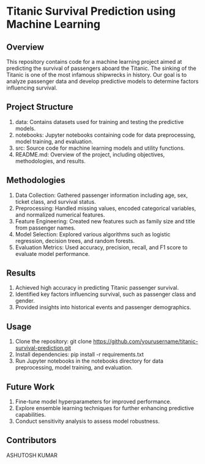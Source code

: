 # Titanic Survival Prediction using Machine Learning

## Overview
This repository contains code for a machine learning project aimed at predicting the survival of passengers aboard the Titanic. The sinking of the Titanic is one of the most infamous shipwrecks in history. Our goal is to analyze passenger data and develop predictive models to determine factors influencing survival.

## Project Structure
1. data: Contains datasets used for training and testing the predictive models.
2. notebooks: Jupyter notebooks containing code for data preprocessing, model training, and evaluation.
3. src: Source code for machine learning models and utility functions.
4. README.md: Overview of the project, including objectives, methodologies, and results.
   
## Methodologies
1. Data Collection: Gathered passenger information including age, sex, ticket class, and survival status.
2. Preprocessing: Handled missing values, encoded categorical variables, and normalized numerical features.
3. Feature Engineering: Created new features such as family size and title from passenger names.
4. Model Selection: Explored various algorithms such as logistic regression, decision trees, and random forests.
5. Evaluation Metrics: Used accuracy, precision, recall, and F1 score to evaluate model performance.
   
## Results
1. Achieved high accuracy in predicting Titanic passenger survival.
2. Identified key factors influencing survival, such as passenger class and gender.
3. Provided insights into historical events and passenger demographics.
   
## Usage
1. Clone the repository: git clone https://github.com/yourusername/titanic-survival-prediction.git
2. Install dependencies: pip install -r requirements.txt
3. Run Jupyter notebooks in the notebooks directory for data preprocessing, model training, and evaluation.

## Future Work
1. Fine-tune model hyperparameters for improved performance.
2. Explore ensemble learning techniques for further enhancing predictive capabilities.
3. Conduct sensitivity analysis to assess model robustness.
   
## Contributors
ASHUTOSH KUMAR
